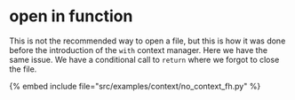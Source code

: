# open in function


This is not the recommended way to open a file, but this is how it was done before the introduction of the `with` context manager.
Here we have the same issue. We have a conditional call to `return` where we forgot to close the file.


{% embed include file="src/examples/context/no_context_fh.py" %}


